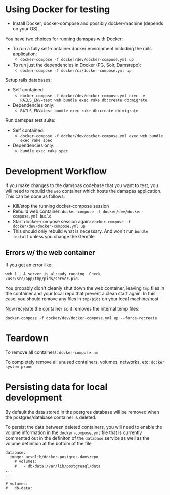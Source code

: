 # Using Docker for testing

- Install Docker, docker-compose and possibly docker-machine (depends on your
  OS).

You have two choices for running damspas with Docker:
- To run a fully self-container docker environment including the rails
  application:
    - `docker-compose -f docker/dev/docker-compose.yml up`
- To run just the dependencies in Docker (PG, Solr, Damsrepo):
    - `docker-compose -f docker/ci/docker-compose.yml up`

Setup rails databases:
- Self contained:
    - `docker-compose -f docker/dev/docker-compose.yml exec -e RAILS_ENV=test web bundle exec rake db:create db:migrate`
- Dependencies only:
    - `RAILS_ENV=test bundle exec rake db:create db:migrate`

Run damspas test suite:
- Self contained:
    - `docker-compose -f docker/dev/docker-compose.yml exec web bundle exec rake spec`
- Dependencies only:
    - `bundle exec rake spec`

# Development Workflow
If you make changes to the damspas codebase that you want to test, you will need to rebuild the `web`
container which hosts the damspas application. This can be done as follows:

- Kill/stop the running docker-compose session
- Rebuild web container: `docker-compose -f docker/dev/docker-compose.yml build`
- Start docker-compose session again: `docker-compose -f docker/dev/docker-compose.yml up`
- This should only rebuild what is necessary. And won't run `bundle install`
  unless you change the Gemfile

## Errors w/ the web container

If you get an error like:
```
web_1 | A server is already running. Check /usr/src/app/tmp/pids/server.pid.
```

You probably didn't cleanly shut down the web container, leaving `tmp` files in
the container and your local repo that prevent a clean start again. In this case, you should remove any files in `tmp/pids` on your local machine/host.

Now recreate the container so it removes the internal temp files:
```
docker-compose -f docker/dev/docker-compose.yml up --force-recreate
```

# Teardown
To remove all containers:
`docker-compose rm`

To completely remove all unused containers, volumes, networks, etc:
`docker system prune`

# Persisting data for local development
By default the data stored in the postgres database will be removed when the
postgres/database container is deleted.

To persist the data between deleted containers, you will need to enable the
volume information in the `docker-compose.yml` file that is currently commented
out in the definiton of the `database` service as well as the volume definition
at the bottom of the file.

```
database:
  image: ucsdlib/docker-postgres-damsrepo
    # volumes:
    #   - db-data:/var/lib/postgresql/data
...
...

# volumes:
#   db-data:
```


